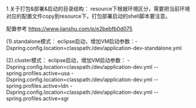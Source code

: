1.关于打包&部署&启动的目录结构：
resource下根据环境区分，需要把当前环境对应的配置文件copy到resource下。打包部署启动的shell脚本要注意。

配置参考
https://www.jianshu.com/p/e2bebfb0d075

(1).standalone模式：
eclipse启动，增加VM启动参数：-Dspring.config.location=classpath:/dev/application-dev-standalone.yml

(2).cluster模式：
eclipse启动，增加VM启动参数：
-Dspring.config.location=classpath:/dev/application-dev.yml --spring.profiles.active=usa
-Dspring.config.location=classpath:/dev/application-dev.yml --spring.profiles.active=ldn
-Dspring.config.location=classpath:/dev/application-dev.yml --spring.profiles.active=sgr